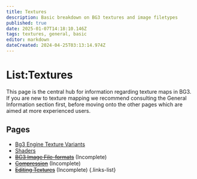 ```yaml
---
title: Textures
description: Basic breakdown on BG3 textures and image filetypes
published: true
date: 2025-01-07T14:18:10.146Z
tags: textures, general, basic
editor: markdown
dateCreated: 2024-04-25T03:13:14.974Z
---
```





# List:Textures
This page is the central hub for information regarding texture maps in BG3. If you are new to texture mapping we recommend consulting the General Information section first, before moving onto the other pages which are aimed at more experienced users.

## Pages
- [Bg3 Engine Texture Variants](texture-types)
- [Shaders](https://wiki.bg3.community/en/Information/Textures/shaders)
- ~~[BG3 Image File-formats](image-formats)~~ (Incomplete)
- ~~[Compression](compression)~~ (Incomplete)
- ~~[Editing Textures](editing-textures)~~ (Incomplete)
{.links-list}